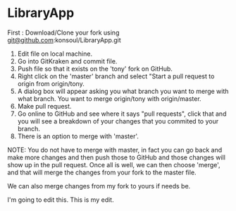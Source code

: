# LibraryApp

First : Download/Clone your fork using git@github.com:konsoul/LibraryApp.git

1. Edit file on local machine.
2. Go into GitKraken and commit file.
3. Push file so that it exists on the 'tony' fork on GitHub.
4. Right click on the 'master' branch and select "Start a pull request to origin from origin/tony.
5. A dialog box will appear asking you what branch you want to merge with what branch. You want to merge origin/tony with origin/master.
6. Make pull request. 
7. Go online to GitHub and see where it says "pull requests", click that and you will see a breakdown of your changes that you commited to your branch. 
8. There is an option to merge with 'master'. 

NOTE: You do not have to merge with master, in fact you can go back and make more changes and then push those to GitHub and those changes will show up in the pull request. Once all is well, we can then choose 'merge', and that will merge the changes from your fork to the master file. 

We can also merge changes from my fork to yours if needs be. 

I'm going to edit this. This is my edit.
